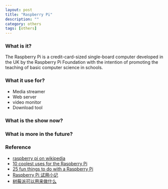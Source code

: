 ```yaml
---
layout: post
title: "Raspberry Pi"
description: ""
category: others
tags: [others]
---
```

### What is it?
The Raspberry Pi is a credit-card-sized single-board computer developed in the 
UK by the Raspberry Pi Foundation with the intention of promoting the teaching 
of basic computer science in schools.

### What it use for?
+ Media streamer 
+ Web server
+ video monitor
+ Download tool

### What is the show now?

### What is more in the future?

### Reference
+ [raspberry pi on wikipedia](http://en.wikipedia.org/wiki/Raspberry_Pi)
+ [10 coolest uses for the Raspberry Pi](http://www.techrepublic.com/blog/european-technology/10-coolest-uses-for-the-raspberry-pi/)
+ [25 fun things to do with a Raspberry Pi](http://reviews.cnet.co.uk/desktops/25-fun-things-to-do-with-a-raspberry-pi-50009851/)
+ [Raspberry Pi 试用小记](http://www.cnblogs.com/ma6174/archive/2013/01/25/2875617.html)
+ [树莓派可以用来做什么](http://hackmessage.lofter.com/post/131e76_3405c1/)

